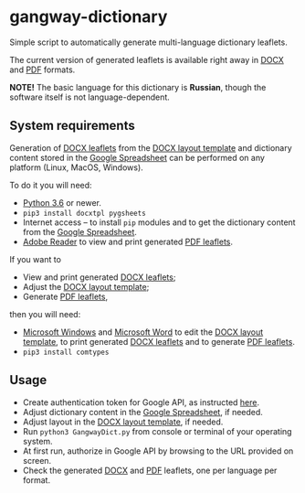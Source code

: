 # gangway-dictionary
Simple script to automatically generate multi-language dictionary leaflets.

The current version of generated leaflets is available right away in [DOCX](docx) and [PDF](pdf) formats.

**NOTE!** The basic language for this dictionary is **Russian**, though the software itself is not language-dependent.

## System requirements

Generation of [DOCX leaflets](docx) from the [DOCX layout template](GangwayDict-Template.docx?raw=true) and dictionary content stored in the [Google Spreadsheet](https://docs.google.com/spreadsheets/d/1kbMuGJaRR4gYTr9yaobskiENStj48m8wqhKRjlIQ0Tc) can be performed on any platform (Linux, MacOS, Windows).

To do it you will need:

* [Python 3.6](https://www.python.org/downloads/) or newer.
* `pip3 install docxtpl pygsheets`
* Internet access &ndash; to install `pip` modules and to get the dictionary content from the [Google Spreadsheet](https://docs.google.com/spreadsheets/d/1kbMuGJaRR4gYTr9yaobskiENStj48m8wqhKRjlIQ0Tc).
* [Adobe Reader](https://get.adobe.com/reader) to view and print generated [PDF leaflets](pdf).

If you want to

* View and print generated [DOCX leaflets](docx);
* Adjust the [DOCX layout template](GangwayDict-Template.docx?raw=true);
* Generate [PDF leaflets](pdf),

then you will need:

* [Microsoft Windows](https://www.microsoft.com/windows) and [Microsoft Word](https://products.office.com/word) to edit the [DOCX layout template](GangwayDict-Template.docx?raw=true), to print generated [DOCX leaflets](docx) and to generate [PDF leaflets](pdf).
* `pip3 install comtypes`

## Usage

* Create authentication token for Google API, as instructed [here](https://pygsheets.readthedocs.io/en/stable/authorization.html).
* Adjust dictionary content in the [Google Spreadsheet](https://docs.google.com/spreadsheets/d/1kbMuGJaRR4gYTr9yaobskiENStj48m8wqhKRjlIQ0Tc), if needed.
* Adjust layout in the [DOCX layout template](GangwayDict-Template.docx?raw=true), if needed.
* Run `python3 GangwayDict.py` from console or terminal of your operating system.
* At first run, authorize in Google API by browsing to the URL provided on screen.
* Check the generated [DOCX](docx) and [PDF](pdf) leaflets, one per language per format.
